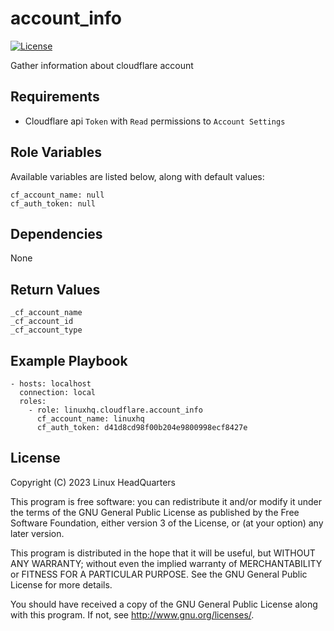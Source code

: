 # account\_info

[![License](https://img.shields.io/badge/license-GPLv3-brightgreen.svg?style=flat)](COPYING)

Gather information about cloudflare account

## Requirements

* Cloudflare api `Token` with `Read` permissions to `Account Settings`

## Role Variables

Available variables are listed below, along with default values:

    cf_account_name: null
    cf_auth_token: null

## Dependencies

None

## Return Values

    _cf_account_name
    _cf_account_id
    _cf_account_type

## Example Playbook

    - hosts: localhost
      connection: local
      roles:
        - role: linuxhq.cloudflare.account_info
          cf_account_name: linuxhq
          cf_auth_token: d41d8cd98f00b204e9800998ecf8427e

## License

Copyright (C) 2023 Linux HeadQuarters

This program is free software: you can redistribute it and/or modify
it under the terms of the GNU General Public License as published by
the Free Software Foundation, either version 3 of the License, or
(at your option) any later version.

This program is distributed in the hope that it will be useful,
but WITHOUT ANY WARRANTY; without even the implied warranty of
MERCHANTABILITY or FITNESS FOR A PARTICULAR PURPOSE. See the
GNU General Public License for more details.

You should have received a copy of the GNU General Public License
along with this program. If not, see <http://www.gnu.org/licenses/>.
